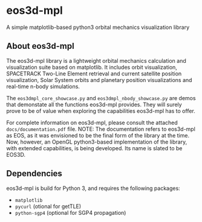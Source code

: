 # eos3d-mpl
A simple matplotlib-based python3 orbital mechanics visualization library

## About eos3d-mpl
The eos3d-mpl library is a lightweight orbital mechanics calculation and visualization suite based on matplotlib.
It includes orbit visualization, SPACETRACK Two-Line Element retrieval and current satellite position visualization,
Solar System orbits and planetary position visualizations and real-time n-body simulations.

The ``eos3dmpl_core_showcase.py`` and ``eos3dmpl_nbody_showcase.py`` are demos that demonstate all the functions eos3d-mpl provides.
They will surely prove to be of value when exploring the capabilities eos3d-mpl has to offer.

For complete information on eos3d-mpl, please consult the attached ``docs/documentation.pdf`` file.
NOTE: The documentation refers to eos3d-mpl as EOS, as it was envisioned to be the final form of the library at the time. Now, however, an OpenGL python3-based implementation of the library, with extended capabilities, is being developed. Its name is slated to be EOS3D.

## Dependencies
eos3d-mpl is build for Python 3, and requires the following packages:

+ ``matplotlib``
+ ``pycurl`` (otional for getTLE)
+ ``python-sgp4`` (optional for SGP4 propagation)
